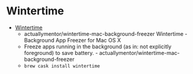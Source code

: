 # Wintertime
- [Wintertime](https://github.com/actuallymentor/wintertime-mac-background-freezer)
  -  actuallymentor/wintertime-mac-background-freezer Wintertime - Background App Freezer for Mac OS X
  - Freeze apps running in the background (as in: not explicitly foreground) to save battery. - actuallymentor/wintertime-mac-background-freezer
  - `brew cask install wintertime`
